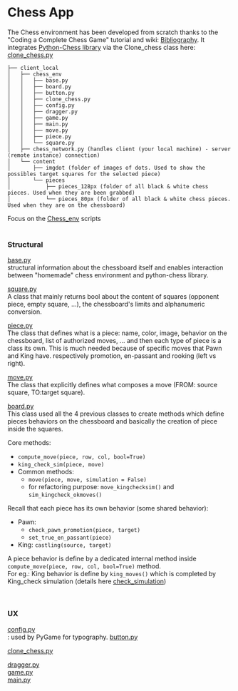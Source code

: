 # Chess App

The Chess environment has been developed from scratch thanks to the "Coding a Complete Chess Game" tutorial and wiki: [Bibliography](../Biblio.md).
It integrates [Python-Chess library](https://python-chess.readthedocs.io/en) via the Clone_chess class here: [clone_chess.py](../../client_local/chess_env/clone_chess.py)

```text
├── client_local
│   ├── chess_env
│   │   ├── base.py
│   │   ├── board.py
│   │   ├── button.py
│   │   ├── clone_chess.py
│   │   ├── config.py
│   │   ├── dragger.py
│   │   ├── game.py
│   │   ├── main.py
│   │   ├── move.py
│   │   ├── piece.py
│   │   └── square.py
│   ├── chess_network.py (handles client (your local machine) - server (remote instance) connection)
│   └── content
│       ├── imgdot (folder of images of dots. Used to show the possibles target squares for the selected piece)
│       └── pieces
│           ├── pieces_128px (folder of all black & white chess pieces. Used when they are been grabbed)
│           └── pieces_80px (folder of all black & white chess pieces. Used when they are on the chessboard)

```

Focus on the [Chess_env](../../client_local/chess_env) scripts<br>
<br>
### Structural<br>

[base.py](../../client_local/chess_env/base.py)<br>
structural information about the chessboard itself and enables interaction between "homemade" chess environment and python-chess library.<br>

[square.py](../../client_local/chess_env/square.py)<br>
A class that mainly returns bool about the content of squares (opponent piece, empty square, ...), the chessboard's limits and alphanumeric conversion.<br>

[piece.py](../../client_local/chess_env/piece.py)<br>
The class that defines what is a piece: name, color, image, behavior on the chessboard, list of authorized moves, ... and then each type of piece is a class its own. This is much needed because of specific moves that Pawn and King have. respectively promotion, en-passant and rooking (left vs right).

[move.py](../../client_local/chess_env/move.py)<br>
The class that explicitly defines what composes a move (FROM: source square, TO:target square).

[board.py](../../client_local/chess_env/board.py)<br>
This class used all the 4 previous classes to create methods which define pieces behaviors on the chessboard and basically the creation of piece inside the squares.<br>

Core methods:
- ```compute_move(piece, row, col, bool=True)```
- ```king_check_sim(piece, move)```
- Common methods:<br>
    - ```move(piece, move, simulation = False)```
    - for refactoring purpose: ```move_kingchecksim()``` and ```sim_kingcheck_okmoves()```

Recall that each piece has its own behavior (some shared behavior):

- Pawn:
    - ```check_pawn_promotion(piece, target)```
    - ```set_true_en_passant(piece)```
- King: ```castling(source, target)```

A piece behavior is define by a dedicated internal method inside ```compute_move(piece, row, col, bool=True)``` method.<br>
For eg.: King behavior is define by ```king_moves()``` which is completed by King_check simulation (details here [check_simulation](Chess_app.md))

<br>

### UX<br>
[config.py](../../client_local/chess_env/config.py)<br>: used by PyGame for typography.
[button.py](../../client_local/chess_env/button.py)<br>


[clone_chess.py](../../client_local/chess_env/clone_chess.py)<br>

[dragger.py](../../client_local/chess_env/dragger.py)<br>
[game.py](../../client_local/chess_env/game.py)<br>
[main.py](../../client_local/chess_env/main.py)<br>


